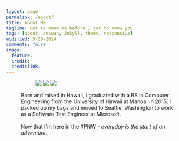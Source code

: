 ```yaml
---
layout: page
permalink: /about/
title: About Me
tagline: Get to know me before I get to know you.
tags: [about, doswah, Jekyll, theme, responsive]
modified: 5-29-2014
comments: false
image:
  feature:
  credit: 
  creditlink:
---
```


<figure>
	<figure class="third">
	<img src="/images/about/aloha.png">
	<img src="/images/about/oyster.png">
	<img src="/images/about/tardis.png">
</figure>

Born and raised in Hawaii, I graduated with a BS in Computer Engineering from the University of Hawaii at Manoa. In 2015, I packed up my bags and moved to Seattle, Washington to work as a Software Test Engineer at Microsoft.
<br><br>
Now that I'm here in the #PNW - <i>everyday is the start of an adventure.</i>